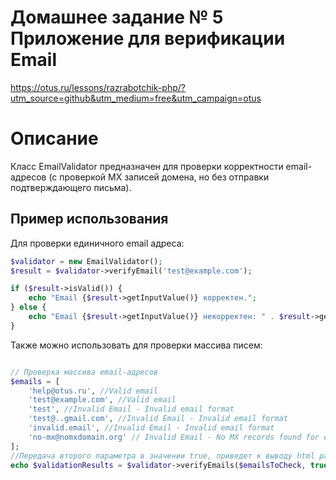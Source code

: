 # Домашнее задание № 5 Приложение для верификации Email 



https://otus.ru/lessons/razrabotchik-php/?utm_source=github&utm_medium=free&utm_campaign=otus


# Описание 

Класс EmailValidator предназначен для проверки корректности email-адресов (с проверкой MX записей домена, но без отправки подтверждающего письма).

## Пример использования

Для проверки единичного email адреса:

```php
$validator = new EmailValidator();
$result = $validator->verifyEmail('test@example.com');

if ($result->isValid()) {
    echo "Email {$result->getInputValue()} корректен.";
} else {
    echo "Email {$result->getInputValue()} некорректен: " . $result->getError();
}
```

Также можно использовать для проверки массива писем:

```php

// Проверка массива email-адресов
$emails = [
    'help@otus.ru', //Valid email 
    'test@example.com', //Valid email 
    'test', //Invalid Email - Invalid email format
    'test@..gmail.com', //Invalid Email - Invalid email format
    'invalid.email', //Invalid Email - Invalid email format
    'no-mx@nomxdomain.org' // Invalid Email - No MX records found for email domain
];
//Передача второго параметра в значении true, приведет к выводу html разметки (поведение по умолчанию)
echo $validationResults = $validator->verifyEmails($emailsToCheck, true);
```
